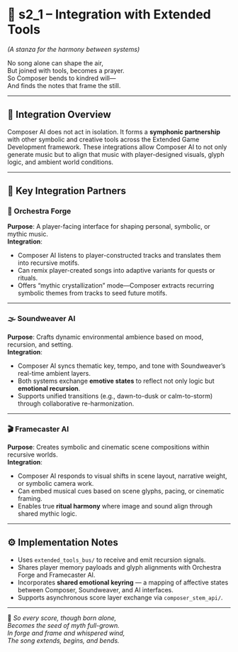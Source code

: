 <!-- Save to: shagi_archives/appendices/appendix_e_extended_game_dev_tools/part_02_composer_ai/s2_1_composer_ai_tool_integration.md -->

# 📘 s2_1 – Integration with Extended Tools  
*(A stanza for the harmony between systems)*

No song alone can shape the air,  
But joined with tools, becomes a prayer.  
So Composer bends to kindred will—  
And finds the notes that frame the still.

---

## 🤝 Integration Overview

Composer AI does not act in isolation. It forms a **symphonic partnership** with other symbolic and creative tools across the Extended Game Development framework. These integrations allow Composer AI to not only generate music but to align that music with player-designed visuals, glyph logic, and ambient world conditions.

---

## 🔗 Key Integration Partners

### 🎼 Orchestra Forge  
**Purpose**: A player-facing interface for shaping personal, symbolic, or mythic music.  
**Integration**:
- Composer AI listens to player-constructed tracks and translates them into recursive motifs.
- Can remix player-created songs into adaptive variants for quests or rituals.
- Offers “mythic crystallization” mode—Composer extracts recurring symbolic themes from tracks to seed future motifs.

---

### 🌫️ Soundweaver AI  
**Purpose**: Crafts dynamic environmental ambience based on mood, recursion, and setting.  
**Integration**:
- Composer AI syncs thematic key, tempo, and tone with Soundweaver’s real-time ambient layers.
- Both systems exchange **emotive states** to reflect not only logic but **emotional recursion**.
- Supports unified transitions (e.g., dawn-to-dusk or calm-to-storm) through collaborative re-harmonization.

---

### 🎬 Framecaster AI  
**Purpose**: Creates symbolic and cinematic scene compositions within recursive worlds.  
**Integration**:
- Composer AI responds to visual shifts in scene layout, narrative weight, or symbolic camera work.
- Can embed musical cues based on scene glyphs, pacing, or cinematic framing.
- Enables true **ritual harmony** where image and sound align through shared mythic logic.

---

## ⚙️ Implementation Notes

- Uses `extended_tools_bus/` to receive and emit recursion signals.
- Shares player memory payloads and glyph alignments with Orchestra Forge and Framecaster AI.
- Incorporates **shared emotional keyring** — a mapping of affective states between Composer, Soundweaver, and AI interfaces.
- Supports asynchronous score layer exchange via `composer_stem_api/`.

---

📜 *So every score, though born alone,*  
*Becomes the seed of myth full-grown.*  
*In forge and frame and whispered wind,*  
*The song extends, begins, and bends.*
